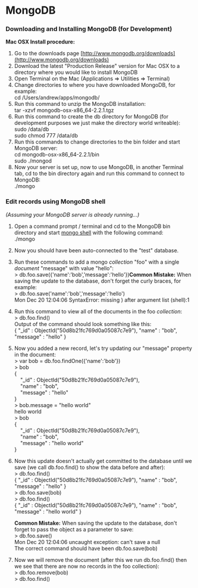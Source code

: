 # MongoDB
  

### Downloading and Installing MongoDB (for Development)

**Mac OSX Install procedure:**  

1.  Go to the downloads page [http://www.mongodb.org/downloads](http://www.mongodb.org/downloads)
2.  Download the latest "Production Release" version for Mac OSX to a directory where you would like to install MongoDB
3.  Open Terminal on the Mac (Applications => Utilities => Terminal) 
4.  Change directories to where you have downloaded MongoDB, for example:  
    cd /Users/andrew/apps/mongodb/
5.  Run this command to unzip the MongoDB installation:  
    tar -xzvf mongodb-osx-x86_64-2.2.1.tgz
6.  Run this command to create the db directory for MongoDB (for development purposes we just make the directory world writeable):  
    sudo /data/db  
    sudo chmod 777 /data/db
7.  Run this commands to change directories to the bin folder and start MongoDB server:  
    cd mongodb-osx-x86_64-2.2.1/bin  
    sudo ./mongod
8.  Now your server is set up, now to use MongoDB, in another Terminal tab, cd to the bin directory again and run this command to connect to MongoDB:  
    ./mongo

  

### Edit records using MongoDB shell

_(Assuming your MongoDB server is already running...)_  

1.  Open a command prompt / terminal and cd to the MongoDB bin directory and start [mongo shell](http://docs.mongodb.org/manual/mongo/#using-the-mongo-shell) with the following command:  
    ./mongo
2.  Now you should have been auto-connected to the "test" database.
3.  Run these commands to add a mongo _collection_ "foo" with a single _document_ "message" with value "hello":  
    \> db.foo.save({'name':'bob','message':'hello'})**Common Mistake:** When saving the update to the database, don't forget the curly braces, for example:  
    \> db.foo.save('name':'bob','message':'hello')  
    Mon Dec 20 12:04:06 SyntaxError: missing ) after argument list (shell):1
4.  Run this command to view all of the documents in the foo _collection_:  
    \> db.foo.find()  
    Output of the command should look something like this:  
    { "_id" : ObjectId("50d8b21fc769d0a05087c7e9"), "name" : "bob", "message" : "hello" }
5.  Now you added a new record, let's try updating our "message" property in the document:  
    \> var bob = db.foo.findOne({'name':'bob'})  
    \> bob  
    {  
        "_id" : ObjectId("50d8b21fc769d0a05087c7e9"),  
        "name" : "bob",  
        "message" : "hello"  
    }  
    \> bob.message = "hello world"  
    hello world  
    \> bob  
    {  
        "_id" : ObjectId("50d8b21fc769d0a05087c7e9"),  
        "name" : "bob",  
        "message" : "hello world"  
    }
6.  Now this update doesn't actually get committed to the database until we save (we call db.foo.find() to show the data before and after):  
    \> db.foo.find()  
    { "_id" : ObjectId("50d8b21fc769d0a05087c7e9"), "name" : "bob", "message" : "hello" }  
    \> db.foo.save(bob)  
    \> db.foo.find()  
    { "_id" : ObjectId("50d8b21fc769d0a05087c7e9"), "name" : "bob", "message" : "hello world" }  
      
    **Common Mistake:** When saving the update to the database, don't forget to pass the object as a parameter to save:  
    \> db.foo.save()  
    Mon Dec 20 12:04:06 uncaught exception: can't save a null  
    The correct command should have been db.foo.save(bob)
7.  Now we will remove the document (after this we run db.foo.find() then we see that there are now no records in the foo collection):  
    \> db.foo.remove(bob)  
    \> db.foo.find()
